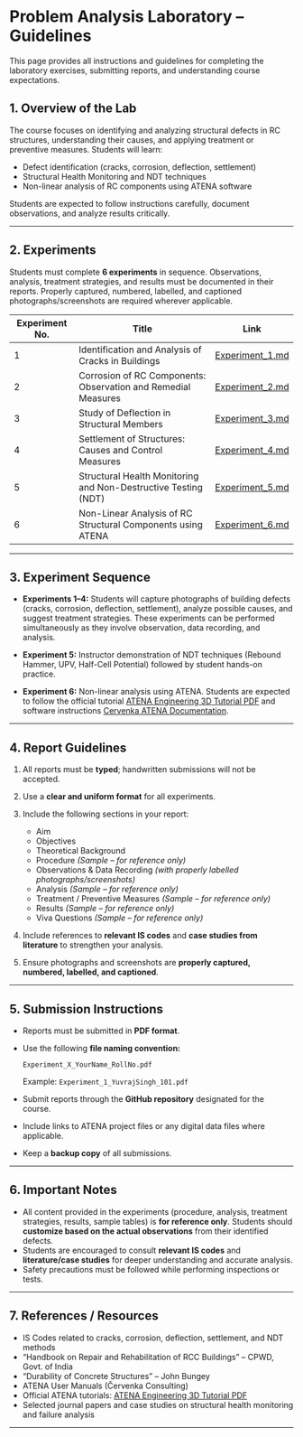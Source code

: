 # Problem Analysis Laboratory – Guidelines

This page provides all instructions and guidelines for completing the laboratory exercises, submitting reports, and understanding course expectations.

## 1. Overview of the Lab

The course focuses on identifying and analyzing structural defects in RC structures, understanding their causes, and applying treatment or preventive measures. Students will learn:

* Defect identification (cracks, corrosion, deflection, settlement)
* Structural Health Monitoring and NDT techniques
* Non-linear analysis of RC components using ATENA software

Students are expected to follow instructions carefully, document observations, and analyze results critically.

---

## 2. Experiments

Students must complete **6 experiments** in sequence. Observations, analysis, treatment strategies, and results must be documented in their reports. Properly captured, numbered, labelled, and captioned photographs/screenshots are required wherever applicable.

| Experiment No. | Title                                                          | Link                                |
| -------------- | -------------------------------------------------------------- | ----------------------------------- |
| 1              | Identification and Analysis of Cracks in Buildings             | [Experiment\_1.md](Experiment_1.md) |
| 2              | Corrosion of RC Components: Observation and Remedial Measures  | [Experiment\_2.md](Experiment_2.md) |
| 3              | Study of Deflection in Structural Members                      | [Experiment\_3.md](Experiment_3.md) |
| 4              | Settlement of Structures: Causes and Control Measures          | [Experiment\_4.md](Experiment_4.md) |
| 5              | Structural Health Monitoring and Non-Destructive Testing (NDT) | [Experiment\_5.md](Experiment_5.md) |
| 6              | Non-Linear Analysis of RC Structural Components using ATENA    | [Experiment\_6.md](Experiment_6.md) |

---

## 3. Experiment Sequence

* **Experiments 1–4:**
  Students will capture photographs of building defects (cracks, corrosion, deflection, settlement), analyze possible causes, and suggest treatment strategies. These experiments can be performed simultaneously as they involve observation, data recording, and analysis.

* **Experiment 5:**
  Instructor demonstration of NDT techniques (Rebound Hammer, UPV, Half-Cell Potential) followed by student hands-on practice.

* **Experiment 6:**
  Non-linear analysis using ATENA. Students are expected to follow the official tutorial [ATENA Engineering 3D Tutorial PDF](https://www.cervenka.cz/assets/files/atena-pdf/ATENA-Engineering-3D_Tutorial.pdf) and software instructions [Cervenka ATENA Documentation](https://www.cervenka.cz/products/atena/documentation/).

---

## 4. Report Guidelines

1. All reports must be **typed**; handwritten submissions will not be accepted.
2. Use a **clear and uniform format** for all experiments.
3. Include the following sections in your report:

   * Aim
   * Objectives
   * Theoretical Background
   * Procedure *(Sample – for reference only)*
   * Observations & Data Recording *(with properly labelled photographs/screenshots)*
   * Analysis *(Sample – for reference only)*
   * Treatment / Preventive Measures *(Sample – for reference only)*
   * Results *(Sample – for reference only)*
   * Viva Questions *(Sample – for reference only)*
4. Include references to **relevant IS codes** and **case studies from literature** to strengthen your analysis.
5. Ensure photographs and screenshots are **properly captured, numbered, labelled, and captioned**.

---

## 5. Submission Instructions

* Reports must be submitted in **PDF format**.
* Use the following **file naming convention:**

  ```
  Experiment_X_YourName_RollNo.pdf
  ```

  Example: `Experiment_1_YuvrajSingh_101.pdf`
* Submit reports through the **GitHub repository** designated for the course.
* Include links to ATENA project files or any digital data files where applicable.
* Keep a **backup copy** of all submissions.

---

## 6. Important Notes

* All content provided in the experiments (procedure, analysis, treatment strategies, results, sample tables) is **for reference only**. Students should **customize based on the actual observations** from their identified defects.
* Students are encouraged to consult **relevant IS codes** and **literature/case studies** for deeper understanding and accurate analysis.
* Safety precautions must be followed while performing inspections or tests.

---

## 7. References / Resources

* IS Codes related to cracks, corrosion, deflection, settlement, and NDT methods
* “Handbook on Repair and Rehabilitation of RCC Buildings” – CPWD, Govt. of India
* “Durability of Concrete Structures” – John Bungey
* ATENA User Manuals (Červenka Consulting)
* Official ATENA tutorials: [ATENA Engineering 3D Tutorial PDF](https://www.cervenka.cz/assets/files/atena-pdf/ATENA-Engineering-3D_Tutorial.pdf)
* Selected journal papers and case studies on structural health monitoring and failure analysis

---

